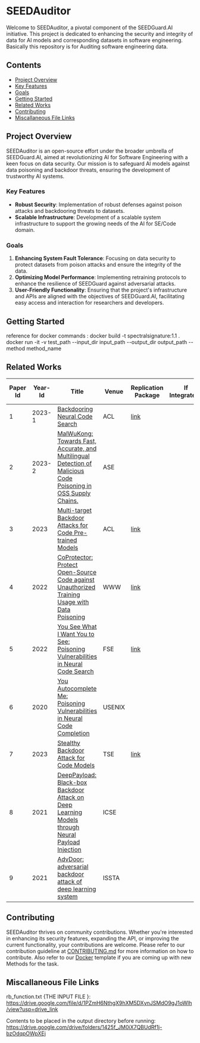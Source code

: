 # SEEDAuditor

Welcome to SEEDAuditor, a pivotal component of the SEEDGuard.AI initiative. This project is dedicated to enhancing the security and integrity of data for AI models and corresponding datasets in software engineering. Basically this repository is for Auditing software engineering data.

## Contents
- [Project Overview](#project-overview)
 - [Key Features](#key-features)
 - [Goals](#goals)
- [Getting Started](#getting-started)
- [Related Works](#related-works)
- [Contributing](#contributing)
- [Miscallaneous File Links](#miscallaneous-file-links)

## Project Overview

SEEDAuditor is an open-source effort under the broader umbrella of SEEDGuard.AI, aimed at revolutionizing AI for Software Engineering with a keen focus on data security. Our mission is to safeguard AI models against data poisoning and backdoor threats, ensuring the development of trustworthy AI systems.

### Key Features

- **Robust Security**: Implementation of robust defenses against poison attacks and backdooring threats to datasets.
- **Scalable Infrastructure**: Development of a scalable system infrastructure to support the growing needs of the AI for SE/Code domain.

### Goals

1. **Enhancing System Fault Tolerance**: Focusing on data security to protect datasets from poison attacks and ensure the integrity of the data.
2. **Optimizing Model Performance**: Implementing retraining protocols to enhance the resilience of SEEDGuard against adversarial attacks.
3. **User-Friendly Functionality**: Ensuring that the project's infrastructure and APIs are aligned with the objectives of SEEDGuard.AI, facilitating easy access and interaction for researchers and developers.


## Getting Started
reference for docker commands :
docker build -t spectralsignature:1.1 .
docker run -it -v test_path --input_dir input_path --output_dir output_path --method method_name

## Related Works

 Paper Id | Year-Id | Title   | Venue  | Replication Package  | If Integrated?     | Approved By Author? |  Current Contributors |
| --------| --------| --------------------------------------------------------------------------------------------- | ------ |  ------ |----------------------------------------------------------------------------------------------- | ------------------ | ---------- |
| 1       | 2023-1  | [Backdooring Neural Code Search](https://arxiv.org/pdf/2305.17506.pdf)    | ACL    | [link](https://github.com/wssun/BADCODE)         |  |     | pvinoda |
| 2       | 2023-2  |  [MalWuKong: Towards Fast, Accurate, and Multilingual Detection of Malicious Code Poisoning in OSS Supply Chains.](https://doi.org/10.1109/ASE56229.2023.00073)    |  ASE  |    |    |    
| 3       | 2023  | [Multi-target Backdoor Attacks for Code Pre-trained Models](https://arxiv.org/pdf/2306.08350.pdf)  | ACL    | [link](https://github.com/Lyz1213/Backdoored_PPLM)   |             | | 
| 4       | 2022    | [CoProtector: Protect Open-Source Code against Unauthorized Training Usage with Data Poisoning](https://arxiv.org/pdf/2110.12925.pdf) | WWW    | [link](https://github.com/v587su/CoProtector)        |     |   | 
| 5       | 2022        | [You See What I Want You to See: Poisoning Vulnerabilities in Neural Code Search](https://yuleisui.github.io/publications/fse22a.pdf)     | FSE    | [link](https://github.com/CGCL-codes/naturalcc)   |    |   | 
| 6       | 2020        | [You Autocomplete Me: Poisoning Vulnerabilities in Neural Code Completion](https://arxiv.org/pdf/2007.02220v3.pdf)                      | USENIX |                     |                    
| 7       | 2023        | [Stealthy Backdoor Attack for Code Models](https://arxiv.org/pdf/2301.02496.pdf)           | TSE    | [link](https://github.com/yangzhou6666/adversarial-backdoor-for-code-models?tab=readme-ov-file) |          |  | 
| 8       | 2021        | [DeepPayload: Black-box Backdoor Attack on Deep Learning Models through Neural Payload Injection](https://doi.org/10.1109/ICSE43902.2021.00035)   |  ICSE    |
| 9       | 2021        | [AdvDoor: adversarial backdoor attack of deep learning system](https://doi.org/10.1145/3460319.3464809)       |ISSTA  |


## Contributing

SEEDAuditor thrives on community contributions. Whether you're interested in enhancing its security features, expanding the API, or improving the current functionality, your contributions are welcome. Please refer to our contribution guideline at [CONTRIBUTING.md](https://github.com/SEEDGuard/SEEDPoisoner/blob/main/CONTRIBUTING.md) for more information on how to contribute. Also refer to our [Docker](https://github.com/SEEDGuard/SEEDUtils/blob/main/template/Dockerfile) template if you are coming up with new Methods for the task.

## Miscallaneous File Links
rb_function.txt {THE INPUT FILE }: https://drive.google.com/file/d/1PZmH6NthgX9hXM5DXynJSMdO9gJ1oWlh/view?usp=drive_link 

Contents to be placed in the output directory before running: https://drive.google.com/drive/folders/1425f_JM0iX7QBUdRf1j-bzOdqpOWpXEj
